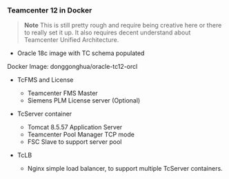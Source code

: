 

### Teamcenter 12 in Docker


> **Note** This is still pretty rough and require being creative here or there to really set it up. It also requires decent understand about Teamcenter Unified Architecture. 

* Oracle 18c image with TC schema populated
 
Docker Image: donggonghua/oracle-tc12-orcl


* TcFMS and License
  - Teamcenter FMS Master
  - Siemens PLM License server (Optional)

* TcServer container
  - Tomcat 8.5.57 Application Server
  - Teamcenter Pool Manager TCP mode
  - FSC Slave to support server pool

* TcLB
  - Nginx simple load balancer, to support multiple TcServer containers.





